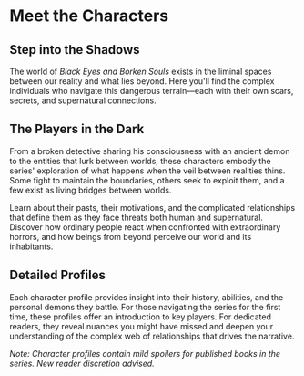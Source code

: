 # Meet the Characters

## Step into the Shadows

The world of *Black Eyes and Borken Souls* exists in the liminal spaces between our reality and what lies beyond. Here you'll find the complex individuals who navigate this dangerous terrain—each with their own scars, secrets, and supernatural connections.

## The Players in the Dark

From a broken detective sharing his consciousness with an ancient demon to the entities that lurk between worlds, these characters embody the series' exploration of what happens when the veil between realities thins. Some fight to maintain the boundaries, others seek to exploit them, and a few exist as living bridges between worlds.

Learn about their pasts, their motivations, and the complicated relationships that define them as they face threats both human and supernatural. Discover how ordinary people react when confronted with extraordinary horrors, and how beings from beyond perceive our world and its inhabitants.

## Detailed Profiles

Each character profile provides insight into their history, abilities, and the personal demons they battle. For those navigating the series for the first time, these profiles offer an introduction to key players. For dedicated readers, they reveal nuances you might have missed and deepen your understanding of the complex web of relationships that drives the narrative.

*Note: Character profiles contain mild spoilers for published books in the series. New reader discretion advised.*
